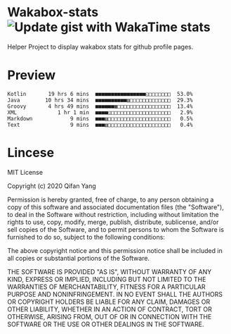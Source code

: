  # Wakabox-stats ![Update gist with WakaTime stats](https://github.com/underwindfall/wakabox-stats/workflows/Update%20gist%20with%20WakaTime%20stats/badge.svg)

  Helper Project to display wakabox stats for github profile pages. 
 # Preview 
  
  ```  
 Kotlin       19 hrs 6 mins  ■■■■■■■■■■■■■■■■◱□□□□□□□  53.0%
Java        10 hrs 34 mins  ■■■■■■■■■■▥□□□□□□□□□□□□□  29.3%
Groovy       4 hrs 49 mins  ■■■■■■▦□□□□□□□□□□□□□□□□□  13.4%
XML             1 hr 1 min  ■■■■◱□□□□□□□□□□□□□□□□□□□   2.9%
Markdown            9 mins  ■■■▥□□□□□□□□□□□□□□□□□□□□   0.5%
Text                9 mins  ■■■▥□□□□□□□□□□□□□□□□□□□□   0.4% 
 ``` 
  
 
 # Lincese 

  MIT License

  Copyright (c) 2020 Qifan Yang
  
  Permission is hereby granted, free of charge, to any person obtaining a copy
  of this software and associated documentation files (the "Software"), to deal
  in the Software without restriction, including without limitation the rights
  to use, copy, modify, merge, publish, distribute, sublicense, and/or sell
  copies of the Software, and to permit persons to whom the Software is
  furnished to do so, subject to the following conditions:
  
  The above copyright notice and this permission notice shall be included in all
  copies or substantial portions of the Software.
  
  THE SOFTWARE IS PROVIDED "AS IS", WITHOUT WARRANTY OF ANY KIND, EXPRESS OR
  IMPLIED, INCLUDING BUT NOT LIMITED TO THE WARRANTIES OF MERCHANTABILITY,
  FITNESS FOR A PARTICULAR PURPOSE AND NONINFRINGEMENT. IN NO EVENT SHALL THE
  AUTHORS OR COPYRIGHT HOLDERS BE LIABLE FOR ANY CLAIM, DAMAGES OR OTHER
  LIABILITY, WHETHER IN AN ACTION OF CONTRACT, TORT OR OTHERWISE, ARISING FROM,
  OUT OF OR IN CONNECTION WITH THE SOFTWARE OR THE USE OR OTHER DEALINGS IN THE
  SOFTWARE.
